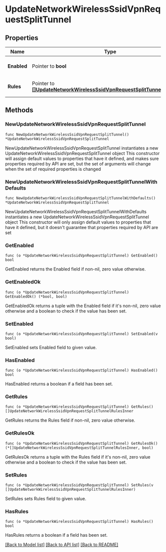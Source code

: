 # UpdateNetworkWirelessSsidVpnRequestSplitTunnel

## Properties

Name | Type | Description | Notes
------------ | ------------- | ------------- | -------------
**Enabled** | Pointer to **bool** | If true, VPN split tunnel is enabled. | [optional] 
**Rules** | Pointer to [**[]UpdateNetworkWirelessSsidVpnRequestSplitTunnelRulesInner**](UpdateNetworkWirelessSsidVpnRequestSplitTunnelRulesInner.md) | List of VPN split tunnel rules. | [optional] 

## Methods

### NewUpdateNetworkWirelessSsidVpnRequestSplitTunnel

`func NewUpdateNetworkWirelessSsidVpnRequestSplitTunnel() *UpdateNetworkWirelessSsidVpnRequestSplitTunnel`

NewUpdateNetworkWirelessSsidVpnRequestSplitTunnel instantiates a new UpdateNetworkWirelessSsidVpnRequestSplitTunnel object
This constructor will assign default values to properties that have it defined,
and makes sure properties required by API are set, but the set of arguments
will change when the set of required properties is changed

### NewUpdateNetworkWirelessSsidVpnRequestSplitTunnelWithDefaults

`func NewUpdateNetworkWirelessSsidVpnRequestSplitTunnelWithDefaults() *UpdateNetworkWirelessSsidVpnRequestSplitTunnel`

NewUpdateNetworkWirelessSsidVpnRequestSplitTunnelWithDefaults instantiates a new UpdateNetworkWirelessSsidVpnRequestSplitTunnel object
This constructor will only assign default values to properties that have it defined,
but it doesn't guarantee that properties required by API are set

### GetEnabled

`func (o *UpdateNetworkWirelessSsidVpnRequestSplitTunnel) GetEnabled() bool`

GetEnabled returns the Enabled field if non-nil, zero value otherwise.

### GetEnabledOk

`func (o *UpdateNetworkWirelessSsidVpnRequestSplitTunnel) GetEnabledOk() (*bool, bool)`

GetEnabledOk returns a tuple with the Enabled field if it's non-nil, zero value otherwise
and a boolean to check if the value has been set.

### SetEnabled

`func (o *UpdateNetworkWirelessSsidVpnRequestSplitTunnel) SetEnabled(v bool)`

SetEnabled sets Enabled field to given value.

### HasEnabled

`func (o *UpdateNetworkWirelessSsidVpnRequestSplitTunnel) HasEnabled() bool`

HasEnabled returns a boolean if a field has been set.

### GetRules

`func (o *UpdateNetworkWirelessSsidVpnRequestSplitTunnel) GetRules() []UpdateNetworkWirelessSsidVpnRequestSplitTunnelRulesInner`

GetRules returns the Rules field if non-nil, zero value otherwise.

### GetRulesOk

`func (o *UpdateNetworkWirelessSsidVpnRequestSplitTunnel) GetRulesOk() (*[]UpdateNetworkWirelessSsidVpnRequestSplitTunnelRulesInner, bool)`

GetRulesOk returns a tuple with the Rules field if it's non-nil, zero value otherwise
and a boolean to check if the value has been set.

### SetRules

`func (o *UpdateNetworkWirelessSsidVpnRequestSplitTunnel) SetRules(v []UpdateNetworkWirelessSsidVpnRequestSplitTunnelRulesInner)`

SetRules sets Rules field to given value.

### HasRules

`func (o *UpdateNetworkWirelessSsidVpnRequestSplitTunnel) HasRules() bool`

HasRules returns a boolean if a field has been set.


[[Back to Model list]](../README.md#documentation-for-models) [[Back to API list]](../README.md#documentation-for-api-endpoints) [[Back to README]](../README.md)


